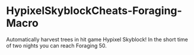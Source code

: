 # HypixelSkyblockCheats-Foraging-Macro
Automatically harvest trees in hit game Hypixel Skyblock! In the short time of two nights you can reach Foraging 50.
